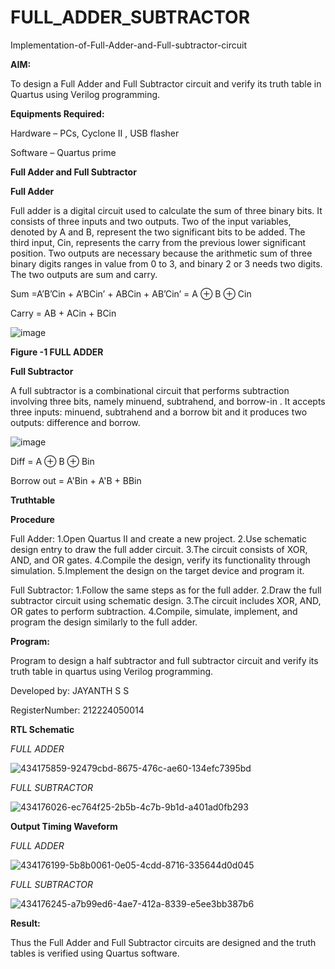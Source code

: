 # FULL_ADDER_SUBTRACTOR

Implementation-of-Full-Adder-and-Full-subtractor-circuit

**AIM:**

To design a Full Adder and Full Subtractor circuit and verify its truth table in Quartus using Verilog programming.

**Equipments Required:**

Hardware – PCs, Cyclone II , USB flasher

Software – Quartus prime

**Full Adder and Full Subtractor**

**Full Adder**

Full adder is a digital circuit used to calculate the sum of three binary bits. It consists of three inputs and two outputs. Two of the input variables, denoted by A and B, represent the two significant bits to be added. The third input, Cin, represents the carry from the previous lower significant position. Two outputs are necessary because the arithmetic sum of three binary digits ranges in value from 0 to 3, and binary 2 or 3 needs two digits. The two outputs are sum and carry.

Sum =A’B’Cin + A’BCin’ + ABCin + AB’Cin’ = A ⊕ B ⊕ Cin 

Carry = AB + ACin + BCin

![image](https://github.com/naavaneetha/FULL_ADDER_SUBTRACTOR/assets/154305477/0f30ba51-5ffb-4198-845f-18e054f675e7)

**Figure -1 FULL ADDER**

**Full Subtractor**

A full subtractor is a combinational circuit that performs subtraction involving three bits, namely minuend, subtrahend, and borrow-in . It accepts three inputs: minuend, subtrahend and a borrow bit and it produces two outputs: difference and borrow.

![image](https://github.com/naavaneetha/FULL_ADDER_SUBTRACTOR/assets/154305477/02b24f51-ab51-4304-9ad6-7b81ffc1ead5)

Diff = A ⊕ B ⊕ Bin 

Borrow out = A'Bin + A'B + BBin

**Truthtable**

**Procedure**

Full Adder: 1.Open Quartus II and create a new project. 2.Use schematic design entry to draw the full adder circuit. 3.The circuit consists of XOR, AND, and OR gates. 4.Compile the design, verify its functionality through simulation. 5.Implement the design on the target device and program it.

Full Subtractor: 1.Follow the same steps as for the full adder. 2.Draw the full subtractor circuit using schematic design. 3.The circuit includes XOR, AND, OR gates to perform subtraction. 4.Compile, simulate, implement, and program the design similarly to the full adder.

**Program:**

Program to design a half subtractor and full subtractor circuit and verify its truth table in quartus using Verilog programming. 

Developed by: JAYANTH S S

RegisterNumber: 212224050014

**RTL Schematic** 

*FULL ADDER*

![434175859-92479cbd-8675-476c-ae60-134efc7395bd](https://github.com/user-attachments/assets/2b739e05-26c5-495a-8b33-9ae8d2f47a82)

*FULL SUBTRACTOR*

![434176026-ec764f25-2b5b-4c7b-9b1d-a401ad0fb293](https://github.com/user-attachments/assets/2396b4da-8140-40dd-b88c-d27e11d47c8c)

**Output Timing Waveform**

*FULL ADDER*

![434176199-5b8b0061-0e05-4cdd-8716-335644d0d045](https://github.com/user-attachments/assets/23e65f74-74b9-4ce4-9537-dccccf5b36c1)

*FULL SUBTRACTOR*

![434176245-a7b99ed6-4ae7-412a-8339-e5ee3bb387b6](https://github.com/user-attachments/assets/24089bec-7ecc-4d69-9adb-fdb45d3b8211)

**Result:**

Thus the Full Adder and Full Subtractor circuits are designed and the truth tables is verified using Quartus software.



